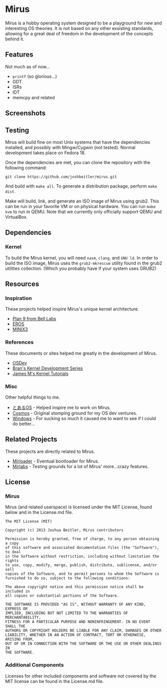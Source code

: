 Mirus
=====
Mirus is a hobby operating system designed to be a playground for new and interesting OS theories.  It is not based on any other exsisting standards, allowing for a great deal of freedom in the development of the concepts behind it.

## Features ##
Not much as of now...
* `printf` (so glorious...)
* GDT
* ISRs
* IDT
* memcpy and related

## Screenshots ##

## Testing ##
Mirus will build fine on most Unix systems that have the dependencies installed, and possibly with Mingw/Cygwin (not tested).  Normal development takes place on Fedora 18.

Once the dependencies are met, you can clone the repository with the following command:

`git clone https://github.com/joshbeitler/mirus.git`

And build with `make all`.  To generate a distribution package, perform `make dist`.

Make will build, link, and generate an ISO image of Mirus using grub2.  This can be run in your favorite VM or on physical hardware.  You can run `make kvm` to run in QEMU.  Note that we currently only officially support QEMU and VirtualBox.

## Dependencies

### Kernel
To build the Mirus kernel, you will need `nasm`, `clang`, and `GNU ld`.  In order to build the ISO image, Mirus uses the `grub2-mkrescue` utility found in the grub2 utilities collection. (Which you probably have if your system uses GRUB2)

## Resources

### Inspiration
These projects helped inspire Mirus's unique kernel architecture.

* [Plan 9 from Bell Labs](http://plan9.bell-labs.com/plan9/)
* [EROS](http://www.eros-os.org/eros.html)
* [MINIX3](http://www.minix3.org)

### References
These documents or sites helped me greatly in the development of Mirus.

* [OSDev](http://osdev.org)
* [Bran's Kernel Development Series](http://www.osdever.net/bkerndev/Docs/intro.htm)
* [James M's Kernel Tutorials](http://code.google.com/p/jamesm-tutorials/)

### Misc
Other helpful things to me.

* [とあるOS](http://torauos.org) - Helped inspire me to work on Mirus.
* [Cosmos](http://cosmos.codeplex.com) - Original stomping ground for my OS dev ventures.
* [Windows](http://toastytech.com/guis/bob.html) - For sucking so much it caused me to want to see if I could do better...

## Related Projects
These projects are directly related to Mirus.

* [Mirloader](http://github.com/joshbeitler/mirloader) - Eventual bootloader for Mirus.
* [Mirlabs](http://github.com/joshbeitler/mirlabs) - Testing grounds for a lot of Mirus' more...crazy features.

## License

### Mirus
Mirus (and related userspace) is licensed under the MIT License, found below and in the License.md file.

    The MIT License (MIT)

    Copyright (c) 2013 Joshua Beitler, Mirus contributors

    Permission is hereby granted, free of charge, to any person obtaining a copy
    of this software and associated documentation files (the "Software"), to deal
    in the Software without restriction, including without limitation the rights
    to use, copy, modify, merge, publish, distribute, sublicense, and/or sell
    copies of the Software, and to permit persons to whom the Software is
    furnished to do so, subject to the following conditions:

    The above copyright notice and this permission notice shall be included in
    all copies or substantial portions of the Software.

    THE SOFTWARE IS PROVIDED "AS IS", WITHOUT WARRANTY OF ANY KIND, EXPRESS OR
    IMPLIED, INCLUDING BUT NOT LIMITED TO THE WARRANTIES OF MERCHANTABILITY,
    FITNESS FOR A PARTICULAR PURPOSE AND NONINFRINGEMENT. IN NO EVENT SHALL THE
    AUTHORS OR COPYRIGHT HOLDERS BE LIABLE FOR ANY CLAIM, DAMAGES OR OTHER
    LIABILITY, WHETHER IN AN ACTION OF CONTRACT, TORT OR OTHERWISE, ARISING FROM,
    OUT OF OR IN CONNECTION WITH THE SOFTWARE OR THE USE OR OTHER DEALINGS IN
    THE SOFTWARE.

### Additional Components
Licenses for other included components and software not covered by the MIT license can be found in the License.md file.
